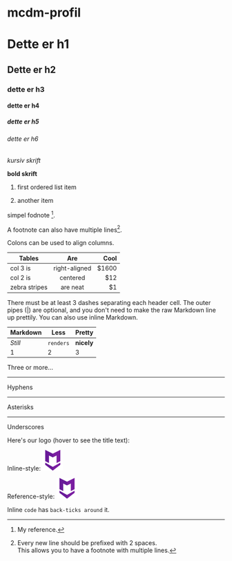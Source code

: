 # mcdm-profil

# Dette er h1
## Dette er h2
### dette er h3
#### dette er h4
##### dette er h5
###### dette er h6

*kursiv skrift*

**bold skrift**

1. first ordered list item

2. another item

simpel fodnote [^1].

A footnote can also have multiple lines[^2].

[^1]: My reference.

[^2]: Every new line should be prefixed with 2 spaces.  
  This allows you to have a footnote with multiple lines.

  Colons can be used to align columns.

| Tables        | Are           | Cool  |
| ------------- |:-------------:| -----:|
| col 3 is      | right-aligned | $1600 |
| col 2 is      | centered      |   $12 |
| zebra stripes | are neat      |    $1 |

There must be at least 3 dashes separating each header cell.
The outer pipes (|) are optional, and you don't need to make the 
raw Markdown line up prettily. You can also use inline Markdown.

Markdown | Less | Pretty
--- | --- | ---
*Still* | `renders` | **nicely**
1 | 2 | 3


Three or more...

---

Hyphens

***

Asterisks

___

Underscores


Here's our logo (hover to see the title text):

Inline-style: 
![alt text](https://github.com/adam-p/markdown-here/raw/master/src/common/images/icon48.png "Logo Title Text 1")

Reference-style: 
![alt text][logo]

[logo]: https://github.com/adam-p/markdown-here/raw/master/src/common/images/icon48.png "Logo Title Text 2"

Inline `code` has `back-ticks around` it.


